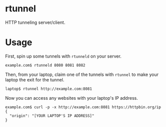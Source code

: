 # rtunnel

HTTP tunneling server/client.

# Usage

First, spin up some tunnels with `rtunneld` on your server.

```console
example.com$ rtunneld 8080 8081 8082
```

Then, from your laptop, claim one of the tunnels with `rtunnel` to make your laptop the exit for the tunnel.

```console
laptop$ rtunnel http://example.com:8081
```

Now you can access any websites with your laptop's IP address.

```console
example.com$ curl -p -x http://example.com:8081 https://httpbin.org/ip
{
  "origin": "[YOUR LAPTOP'S IP ADDRESS]"
}
```
